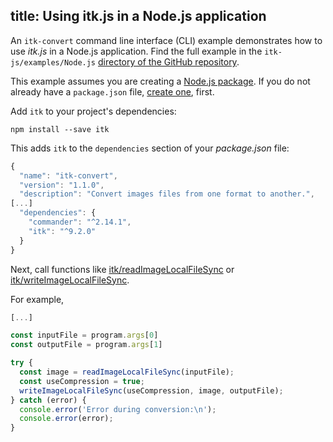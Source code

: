 title: Using itk.js in a Node.js application
---

An `itk-convert` command line interface (CLI) example demonstrates how to use *itk.js* in a Node.js application. Find the full example in the `itk-js/examples/Node.js` [directory of the GitHub repository](https://github.com/InsightSoftwareConsortium/itk-js/tree/master/examples/Node.js).

This example assumes you are creating a [Node.js package](https://docs.npmjs.com/getting-started/what-is-npm). If you do not already have a `package.json` file, [create one](https://docs.npmjs.com/getting-started/using-a-package.json), first.

Add `itk` to your project's dependencies:

```
npm install --save itk
```

This adds `itk` to the `dependencies` section of your *package.json* file:

```js
{
  "name": "itk-convert",
  "version": "1.1.0",
  "description": "Convert images files from one format to another.",
[...]
  "dependencies": {
    "commander": "^2.14.1",
    "itk": "^9.2.0"
  }
}
```

Next, call functions like [itk/readImageLocalFileSync](../api/node_io.html) or [itk/writeImageLocalFileSync](../api/node_io.html).

For example,

```js
[...]

const inputFile = program.args[0]
const outputFile = program.args[1]

try {
  const image = readImageLocalFileSync(inputFile);
  const useCompression = true;
  writeImageLocalFileSync(useCompression, image, outputFile);
} catch (error) {
  console.error('Error during conversion:\n');
  console.error(error);
}
```
